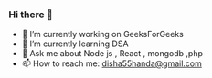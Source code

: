 ### Hi there 👋
- 🔭 I’m currently working on GeeksForGeeks
- 🌱 I’m currently learning DSA 
- 💬 Ask me about Node js , React , mongodb ,php
- 📫 How to reach me: disha55handa@gmail.com


<!--
**disha335/disha335** is a ✨ _special_ ✨ repository because its `README.md` (this file) appears on your GitHub profile.

Here are some ideas to get you started:

